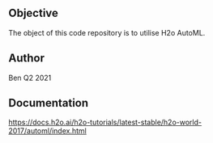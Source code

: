## Objective
The object of this code repository is to utilise H2o AutoML.

## Author
Ben Q2 2021

## Documentation
https://docs.h2o.ai/h2o-tutorials/latest-stable/h2o-world-2017/automl/index.html